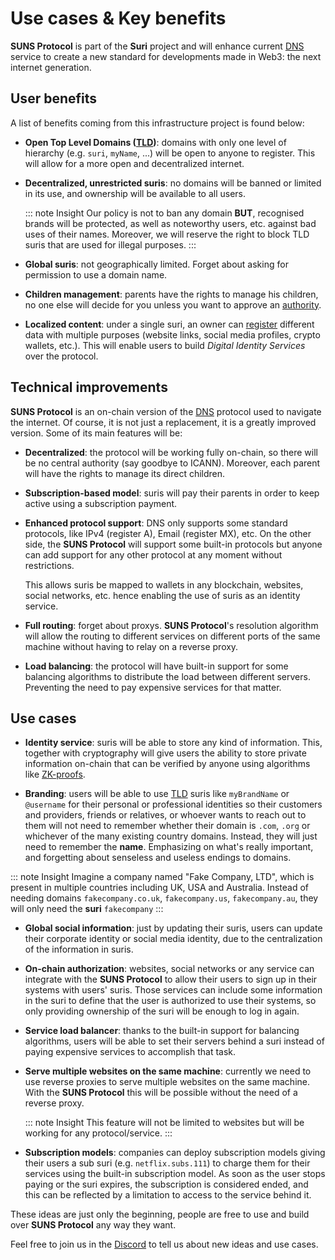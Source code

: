 # Use cases & Key benefits

**SUNS Protocol** is part of the **Suri** project and will enhance
current [DNS](https://en.wikipedia.org/wiki/Domain_Name_System) service to create a new standard for developments made
in Web3: the next internet generation.

## User benefits

A list of benefits coming from this infrastructure project is found below:

- **Open Top Level Domains ([TLD](https://en.wikipedia.org/wiki/Top-level_domain))**: domains with only one level of
  hierarchy (e.g. `suri`, `myName`, ...) will be open to anyone to register. This will allow for a more open and
  decentralized internet.

- **Decentralized, unrestricted suris**: no domains will be banned or limited in its use, and ownership will be
  available to all users.

  ::: note Insight
  Our policy is not to ban any domain **BUT**, recognised brands will be protected, as well as noteworthy users, etc.
  against bad uses of their names. Moreover, we will reserve the right to block TLD suris that are used for illegal
  purposes.
  :::

- **Global suris**: not geographically limited. Forget about asking for permission to use a domain name.

- **Children management**: parents have the rights to manage his children, no one else will decide for you unless you
  want to approve an [authority](/protocol/authorities/).

- **Localized content**: under a single suri, an owner can [register](/protocol/records/) different data with multiple
  purposes (website links, social media profiles, crypto wallets, etc.). This will enable users to build _Digital
  Identity Services_ over the protocol.

## Technical improvements

**SUNS Protocol** is an on-chain version of the [DNS](https://en.wikipedia.org/wiki/Domain_Name_System) protocol
used to navigate the internet. Of course, it is not just a replacement, it is a greatly improved version. Some of its
main features will be:

- **Decentralized**: the protocol will be working fully on-chain, so there will be no central authority (say goodbye to
  ICANN). Moreover, each parent will have the rights to manage its direct children.

- **Subscription-based model**: suris will pay their parents in order to keep active using a subscription payment.

- **Enhanced protocol support**: DNS only supports some standard protocols, like IPv4 (register A), Email (register MX),
  etc. On the other side, the **SUNS Protocol** will support some built-in protocols but anyone can add support for
  any other protocol at any moment without restrictions.

  This allows suris be mapped to wallets in any blockchain, websites, social networks, etc. hence enabling the use of
  suris as an identity service.

- **Full routing**: forget about proxys. **SUNS Protocol**'s resolution algorithm will allow the routing
  to different services on different ports of the same machine without having to relay on a reverse proxy.

- **Load balancing**: the protocol will have built-in support for some balancing algorithms to distribute the load
  between different servers. Preventing the need to pay expensive services for that matter.

## Use cases

- **Identity service**: suris will be able to store any kind of information. This, together with cryptography will give
  users the ability to store private information on-chain that can be verified by anyone using algorithms like
  [ZK-proofs](https://es.wikipedia.org/wiki/Prueba_de_conocimiento_cero).

- **Branding**: users will be able to use [TLD](https://en.wikipedia.org/wiki/Top-level_domain) suris like `myBrandName`
  or `@username` for their personal or professional identities so their customers and providers, friends or relatives,
  or whoever wants to reach out to them will not need to remember whether their domain is `.com`, `.org` or whichever of
  the many existing country domains. Instead, they will just need to remember the **name**. Emphasizing on what's really
  important, and forgetting about senseless and useless endings to domains.

::: note Insight
Imagine a company named "Fake Company, LTD", which is present in multiple countries including UK, USA and Australia.
Instead of needing domains `fakecompany.co.uk`, `fakecompany.us`, `fakecompany.au`, they will only need the
**suri** `fakecompany`
:::

- **Global social information**: just by updating their suris, users can update their corporate identity or social media
  identity, due to the centralization of the information in suris.

- **On-chain authorization**: websites, social networks or any service can integrate with the **SUNS Protocol** to allow
  their users to sign up in their systems with users' suris. Those services can include some information in the suri
  to define that the user is authorized to use their systems, so only providing ownership of the suri will be enough to
  log in again.

- **Service load balancer**: thanks to the built-in support for balancing algorithms, users will be able to set their
  servers behind a suri instead of paying expensive services to accomplish that task.

- **Serve multiple websites on the same machine**: currently we need to use reverse proxies to serve multiple websites
  on the same machine. With the **SUNS Protocol** this will be possible without the need of a reverse proxy.

  ::: note Insight
  This feature will not be limited to websites but will be working for any protocol/service.
  :::

- **Subscription models**: companies can deploy subscription models giving their users a sub suri (e.g.
  `netflix.subs.111`) to charge them for their services using the built-in subscription model. As soon as the user stops
  paying or the suri expires, the subscription is considered ended, and this can be reflected by a limitation to access
  to the service behind it.

These ideas are just only the beginning, people are free to use and build over **SUNS Protocol** any way they want.

Feel free to join us in the [Discord](https://discord.gg/YdutySHbbk) to tell us about new ideas and use cases.

